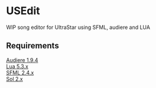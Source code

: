 # USEdit
WIP song editor for UltraStar using SFML, audiere and LUA

## Requirements
[Audiere 1.9.4](http://audiere.sourceforge.net/download.php)  
[Lua 5.3.x](https://www.lua.org/download.html)  
[SFML 2.4.x](https://www.sfml-dev.org/download.php)  
[Sol 2.x](https://github.com/ThePhD/sol2/releases)  
